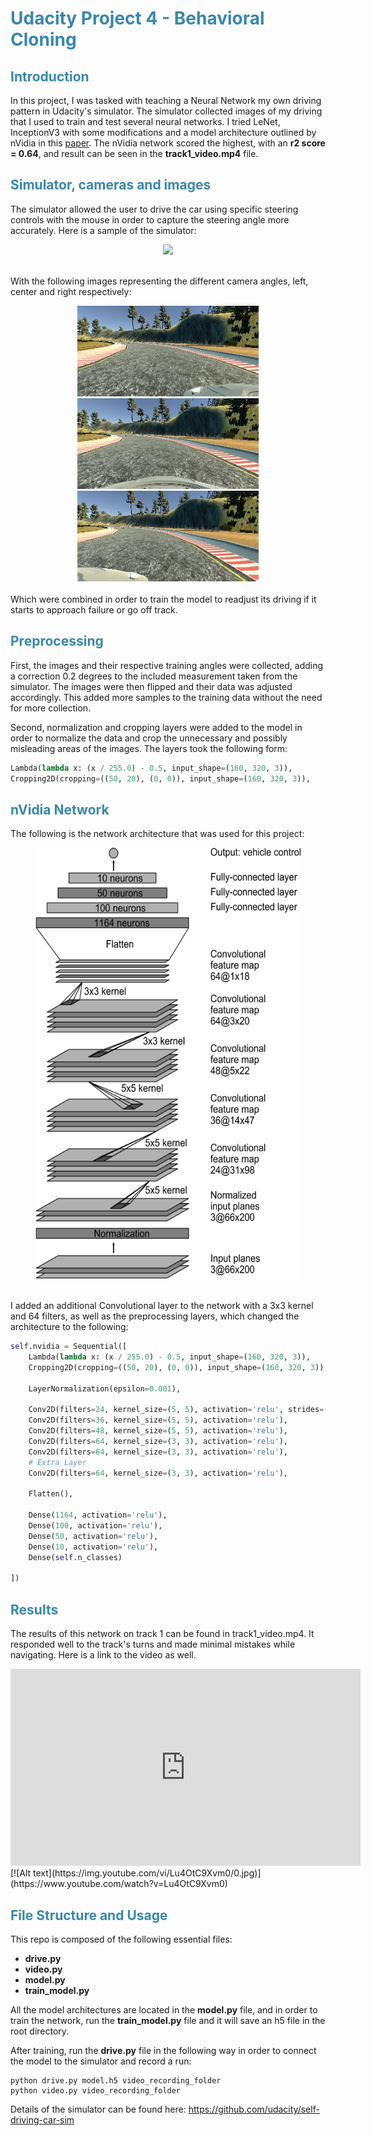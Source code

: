 <h1 style="color: #3a87ad">Udacity Project 4 - Behavioral Cloning</h1>

<h2 style="color: #3a87ad">Introduction</h2>

In this project, I was tasked with teaching a Neural Network my own driving pattern in Udacity's simulator. The simulator 
collected images of my driving that I used to train and test several neural networks. I tried LeNet, InceptionV3 with 
some modifications and a model architecture outlined by nVidia in this 
<a href="https://developer.nvidia.com/blog/deep-learning-self-driving-cars/?ncid=afm-chs-44270&ranMID=44270&ranEAID=a1LgFw09t88&ranSiteID=a1LgFw09t88-eRZ5swEwc1zdTIYasZfm8A" target="_blank">
paper</a>. The nVidia network scored the highest, with an **r2 score = 0.64**, and result can be seen in the **track1_video.mp4** file. 

<h2 style="color: #3a87ad">Simulator, cameras and images</h2>

The simulator allowed the user to drive the car using specific steering controls with the mouse in order to capture the 
steering angle more accurately. Here is a sample of the simulator:

<center><img src="./image_docs/simulator_sample.png"/></center> 

<br>

With the following images representing the different camera angles, left, center and right respectively:

<center>
<img src="./image_docs/left_2020_11_19_23_15_25_899.jpg" width="290">
<img src="./image_docs/center_2020_11_19_23_15_25_899.jpg" width="290"/>
<img src="./image_docs/right_2020_11_19_23_15_25_899.jpg" width="290"/>
</center>
<br>
Which were combined in order to train the model to readjust its driving if it starts to approach failure or go off track.

<h2 style="color: #3a87ad">Preprocessing</h2>

First, the images and their respective training angles were collected, adding a correction 0.2 degrees to the included 
measurement taken from the simulator. The images were then flipped and their data was adjusted accordingly. This added
more samples to the training data without the need for more collection. 

Second, normalization and cropping layers were added to the model in order to normalize the data and crop the unnecessary 
and possibly misleading areas of the images. The layers took the following form:

```python
Lambda(lambda x: (x / 255.0) - 0.5, input_shape=(160, 320, 3)),
Cropping2D(cropping=((50, 20), (0, 0)), input_shape=(160, 320, 3)),
```

<h2 style="color: #3a87ad">nVidia Network</h2>

The following is the network architecture that was used for this project:

<center><img src="./image_docs/cnn-architecture-624x890.png" width="424" height="690"/></center> 
<br>

I added an additional Convolutional layer to the network with a 3x3 kernel and 64 filters, as well as the preprocessing 
layers, which changed the architecture to the following:

```python
self.nvidia = Sequential([
    Lambda(lambda x: (x / 255.0) - 0.5, input_shape=(160, 320, 3)),
    Cropping2D(cropping=((50, 20), (0, 0)), input_shape=(160, 320, 3)),

    LayerNormalization(epsilon=0.001),

    Conv2D(filters=24, kernel_size=(5, 5), activation='relu', strides=(3, 3), padding='valid'),
    Conv2D(filters=36, kernel_size=(5, 5), activation='relu'),
    Conv2D(filters=48, kernel_size=(5, 5), activation='relu'),
    Conv2D(filters=64, kernel_size=(3, 3), activation='relu'),
    Conv2D(filters=64, kernel_size=(3, 3), activation='relu'),
    # Extra Layer
    Conv2D(filters=64, kernel_size=(3, 3), activation='relu'),

    Flatten(),

    Dense(1164, activation='relu'),
    Dense(100, activation='relu'),
    Dense(50, activation='relu'),
    Dense(10, activation='relu'),
    Dense(self.n_classes)

])
```

<h2 style="color: #3a87ad">Results</h2>

The results of this network on track 1 can be found in track1_video.mp4. It responded well to the track's turns and made 
minimal mistakes while navigating. Here is a link to the video as well.
    
<iframe width="560" height="315" src="https://www.youtube.com/embed/Lu4OtC9Xvm0" frameborder="0" allow="accelerometer; autoplay; clipboard-write; encrypted-media; gyroscope; picture-in-picture" allowfullscreen></iframe>
[![Alt text](https://img.youtube.com/vi/Lu4OtC9Xvm0/0.jpg)](https://www.youtube.com/watch?v=Lu4OtC9Xvm0)


<h2 style="color: #3a87ad">File Structure and Usage</h2>

This repo is composed of the following essential files:

* **drive.py**
* **video.py**
* **model.py**
* **train_model.py**

All the model architectures are located in the **model.py** file, and in order to train the network, run the **train_model.py**
file and it will save an h5 file in the root directory. 

After training, run the **drive.py** file in the following way in order to connect the model to the simulator and 
record a run: 

```shell script
python drive.py model.h5 video_recording_folder
python video.py video_recording_folder
```

Details of the simulator can be found here: https://github.com/udacity/self-driving-car-sim
